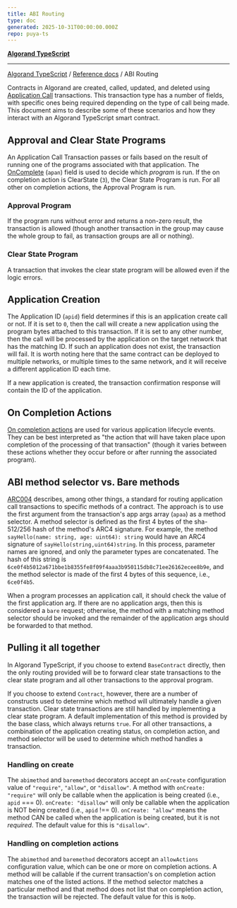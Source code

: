 ```yaml
---
title: ABI Routing
type: doc
generated: 2025-10-31T00:00:00.000Z
repo: puya-ts
---
```


[**Algorand TypeScript**](docs/_md/README)

---

[Algorand TypeScript](docs/_md/modules) / [Reference docs](/reference/algorand-typescript/api/documents/reference-docs/) / ABI Routing

Contracts in Algorand are created, called, updated, and deleted using [Application Call](https://dev.algorand.co/concepts/transactions/types/#application-call-transaction) transactions. This transaction type has a number of fields, with specific ones being required depending on the type of call being made. This document aims to describe some of these scenarios and how they interact with an Algorand TypeScript smart contract.

## Approval and Clear State Programs

An Application Call Transaction passes or fails based on the result of running one of the programs associated with that application. The [OnComplete](https://dev.algorand.co/concepts/smart-contracts/avm/#oncomplete) (`apan`) field is used to decide which _program_ is run. If the on completion action is ClearState (`3`), the Clear State Program is run. For all other on completion actions, the Approval Program is run.

### Approval Program

If the program runs without error and returns a non-zero result, the transaction is allowed (though another transaction in the group may cause the whole group to fail, as transaction groups are all or nothing).

### Clear State Program

A transaction that invokes the clear state program will be allowed even if the logic errors.

## Application Creation

The Application ID (`apid`) field determines if this is an application create call or not. If it is set to `0`, then the call will create a new application using the program bytes attached to this transaction. If it is set to any other number, then the call will be processed by the application on the target network that has the matching ID. If such an application does not exist, the transaction will fail. It is worth noting here that the same contract can be deployed to multiple networks, or multiple times to the same network, and it will receive a different application ID each time.

If a new application is created, the transaction confirmation response will contain the ID of the application.

## On Completion Actions

[On completion actions](https://dev.algorand.co/concepts/smart-contracts/avm/#oncomplete) are used for various application lifecycle events. They can be best interpreted as "the action that will have taken place upon completion of the processing of that transaction" (though it varies between these actions whether they occur before or after running the associated program).

## ABI method selector vs. Bare methods

[ARC004](https://github.com/algorandfoundation/ARCs/blob/main/ARCs/arc-0004.md) describes, among other things, a standard for routing application call transactions to specific methods of a contract. The approach is to use the first argument from the transaction's app args array (`apaa`) as a method selector. A method selector is defined as the first 4 bytes of the sha-512/256 hash of the method's ARC4 signature. For example, the method `sayHello(name: string, age: uint64): string` would have an ARC4 signature of `sayHello(string,uint64)string`. In this process, parameter names are ignored, and only the parameter types are concatenated. The hash of this string is `6ce0f4b5012a671bbe1b8355fe8f09f4aaa3b950115db8c71ee26162ecee8b9e`, and the method selector is made of the first 4 bytes of this sequence, i.e., `6ce0f4b5`.

When a program processes an application call, it should check the value of the first application arg. If there are no application args, then this is considered a `bare` request; otherwise, the method with a matching method selector should be invoked and the remainder of the application args should be forwarded to that method.

## Pulling it all together

In Algorand TypeScript, if you choose to extend `BaseContract` directly, then the only routing provided will be to forward clear state transactions to the clear state program and all other transactions to the approval program.

If you choose to extend `Contract`, however, there are a number of constructs used to determine which method will ultimately handle a given transaction. Clear state transactions are still handled by implementing a clear state program. A default implementation of this method is provided by the base class, which always returns `true`. For all other transactions, a combination of the application creating status, on completion action, and method selector will be used to determine which method handles a transaction.

### Handling on create

The `abimethod` and `baremethod` decorators accept an `onCreate` configuration value of `"require"`, `"allow"`, or `"disallow"`. A method with `onCreate: "require"` will only be callable when the application is being created (i.e., `apid` === 0). `onCreate: "disallow"` will only be callable when the application is NOT being created (i.e., `apid` !== 0). `onCreate: "allow"` means the method CAN be called when the application is being created, but it is not _required_. The default value for this is `"disallow"`.

### Handling on completion actions

The `abimethod` and `baremethod` decorators accept an `allowActions` configuration value, which can be one or more on completion actions. A method will be callable if the current transaction's on completion action matches one of the listed actions. If the method selector matches a particular method and that method does not list that on completion action, the transaction will be rejected. The default value for this is `NoOp`.
